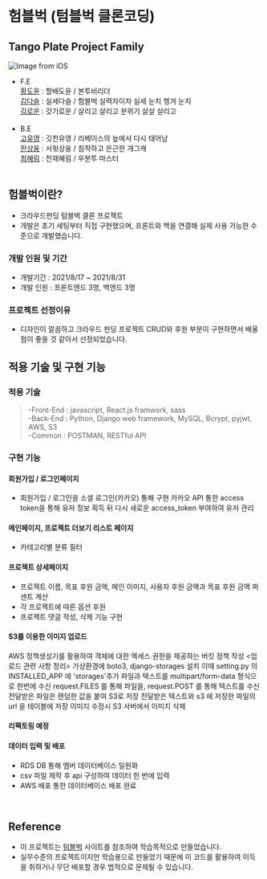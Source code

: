 # 험블벅 (텀블벅 클론코딩)

## Tango Plate Project Family

![Image from iOS](https://user-images.githubusercontent.com/8315252/131079623-28e4e6ff-aa57-46cd-a9ed-542c52a912ff.jpg)


- F.E<br>
  [황도윤](https://github.com/tec-motive) : 할배도윤 / 본투비리더<br>
  [김다슬](https://github.com/cocacollllla) : 실세다슬 / 험블벅 실력자이자 실세 눈치 챙겨 눈치<br>
  [김로운](https://github.com/lownk) : 갓기로운 / 살리고 살리고 분위기 살살 살리고<br>
  <br>
- B.E<br>
  [고유영](https://github.com/lunayyko) : 깃천유영 / 리베이스의 늪에서 다시 태어남 <br>
  [한상웅](https://github.com/tkddnd82) : 서윗상웅 / 침착하고 은근한 개그캐<br> 
  [최혜림](https://github.com/rimi0108) : 천재혜림 / 우분투 마스터<br> 
  <br>

## 험블벅이란?

- 크라우드펀딩 텀블벅 클론 프로젝트
- 개발은 초기 세팅부터 직접 구현했으며, 프론트와 백을 연결해 실제 사용 가능한 수준으로 개발했습니다.

### 개발 인원 및 기간

- 개발기간 : 2021/8/17 ~ 2021/8/31
- 개발 인원 : 프론트엔드 3명, 백엔드 3명

### 프로젝트 선정이유

- 디자인이 깔끔하고 크라우드 펀딩 프로젝트 CRUD와 후원 부분이 구현하면서 배울 점이 좋을 것 같아서 선정되었습니다.

## 적용 기술 및 구현 기능

### 적용 기술

> -Front-End : javascript, React.js framwork, sass<br>
> -Back-End : Python, Django web framework, MySQL, Bcrypt, pyjwt, AWS, S3<br>
> -Common : POSTMAN, RESTful API

### 구현 기능

#### 회원가입 / 로그인페이지

- 회원가입 / 로그인을 소셜 로그인(카카오) 통해 구현
  카카오 API 통한 access token을 통해 유저 정보 획득 뒤 다시 새로운 access_token 부여하여 유저 관리

#### 메인페이지, 프로젝트 더보기 리스트 페이지

- 카테고리별 분류 필터

#### 프로젝트 상세페이지

- 프로젝트 이름, 목표 후원 금액, 메인 이미지, 사용자 후원 금액과 목표 후원 금액 퍼센트 계산
- 각 프로젝트에 따른 옵션 후원
- 프로젝트 댓글 작성, 삭제 기능 구현

#### S3를 이용한 이미지 업로드
AWS 정책생성기를 활용하여 객체에 대한 엑세스 권한을 제공하는 버킷 정책 작성 <업로드 관련 사항 정리>
가상환경에 boto3, django-storages 설치
이때 setting.py 의 INSTALLED_APP 에 'storages'추가
파일과 텍스트를 multipart/form-data 형식으로 한번에 수신
request.FILES 를 통해 파일을,
request.POST 를 통해 텍스트를 수신
전달받은 파일은 랜덤한 값을 붙여 S3로 저장
전달받은 텍스트와 s3 에 저장한 파일의 url 을 테이블에 저장
이미지 수정시 S3 서버에서 이미지 삭제

#### 리팩토링 예정


#### 데이터 입력 및 배포
- RDS DB 통해 멤버 데이터베이스 일원화
- csv 파일 제작 후 api 구성하여 데이터 한 번에 입력
- AWS 배포 통한 데이터베이스 배포 완료

<br>

## Reference

- 이 프로젝트는 [텀블벅](https://www.tumblebug.com/) 사이트를 참조하여 학습목적으로 만들었습니다.
- 실무수준의 프로젝트이지만 학습용으로 만들었기 때문에 이 코드를 활용하여 이득을 취하거나 무단 배포할 경우 법적으로 문제될 수 있습니다.
